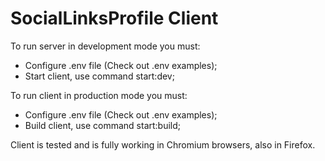 # SocialLinksProfile Client

To run server in development mode you must:

- Configure .env file (Check out .env examples);
- Start client, use command start:dev;

To run client in production mode you must:

- Configure .env file (Check out .env examples);
- Build client, use command start:build;

Client is tested and is fully working in Chromium browsers, also in Firefox.